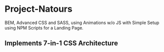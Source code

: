 # Project-Natours

BEM, Advanced CSS and SASS, using Animations w/o JS with Simple Setup using NPM Scripts for a Landing Page.

## Implements 7-in-1 CSS Architecture

##